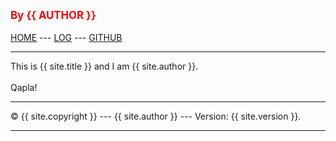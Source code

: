 ---
---
<span style="color:red; font-weight:bold; font-size:larger;">By {{ AUTHOR }}</span>
<br> <br>
[HOME](/) ---
[LOG](TXT/mylog.txt) ---
[GITHUB](https://github.com/kolokopo/sp221)
<br>
<hr>
This is {{ site.title }} and I am {{ site.author }}.
<br><br>
Qapla!
<br>
<hr>
&copy; {{ site.copyright }} --- {{ site.author }} --- Version: {{ site.version }}.
<hr>
<br>
